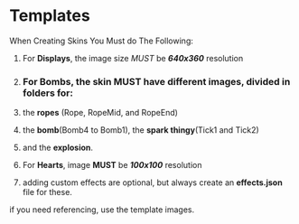 # Templates
When Creating Skins You Must do The Following:
1. For **Displays**, the image size *MUST* be _**640x360**_ resolution
2. ### For **Bombs**, the skin **MUST** have different images, divided in folders for: 

1. the **ropes** (Rope, RopeMid, and RopeEnd) 
2. the **bomb**(Bomb4 to Bomb1), the **spark thingy**(Tick1 and Tick2)
3. and the **explosion**.

3. For **Hearts**, image **MUST** be _**100x100**_ resolution
4. adding custom effects are optional, but always create an **effects.json** file for these.

if you need referencing, use the template images.
